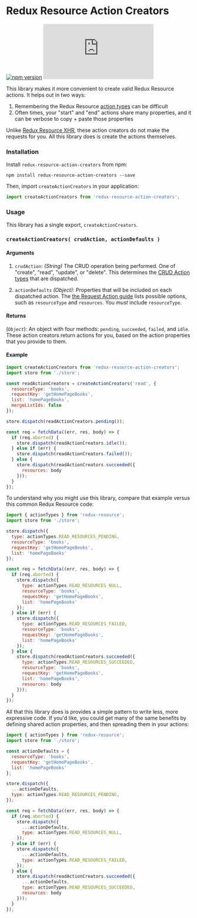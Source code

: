 # Redux Resource Action Creators

[![npm version](https://img.shields.io/npm/v/redux-resource-action-creators.svg)](https://www.npmjs.com/package/redux-resource-action-creators)
[![gzip size](http://img.badgesize.io/https://unpkg.com/redux-resource-action-creators/dist/redux-resource-action-creators.min.js?compression=gzip)](https://unpkg.com/redux-resource-action-creators/dist/redux-resource-action-creators.min.js)

This library makes it more convenient to create valid Redux Resource actions. It helps out in two ways:

1. Remembering the Redux Resource [action types](/docs/api-reference/action-types.md) can be difficult
2. Often times, your "start" and "end" actions share many properties, and it can be verbose to copy + paste
  those properties

Unlike [Redux Resource XHR](/docs/extras/redux-resource-xhr.md), these action creators do not make the requests
for you. All this library does is create the actions themselves.

### Installation

Install `redux-resource-action-creators` from npm:

`npm install redux-resource-action-creators --save`

Then, import `createActionCreators` in your application:

```js
import createActionCreators from 'redux-resource-action-creators';
```

### Usage

This library has a single export, `createActionCreators`.

### `createActionCreators( crudAction, actionDefaults )`

#### Arguments

1. `crudAction`: *(String)* The CRUD operation being performed. One of "create",
  "read", "update", or "delete". This determines the
  [CRUD Action types](/docs/api-reference/action-types.md) that are dispatched.

2. `actionDefaults` *(Object)*: Properties that will be included on each dispatched
    action. The [the Request Action guide](/docs/requests/request-actions.md) lists possible
    options, such as `resourceType` and `resources`. You *must* include `resourceType`.

#### Returns

(*`Object`*): An object with four methods: `pending`, `succeeded`, `failed`, and `idle`.
  These action creators return actions for you, based on the action properties that
  you provide to them.

#### Example

```js
import createActionCreators from 'redux-resource-action-creators';
import store from './store';

const readActionCreators = createActionCreators('read', {
  resourceType: 'books',
  requestKey: 'getHomePageBooks',
  list: 'homePageBooks',
  mergeListIds: false
});

store.dispatch(readActionCreators.pending());

const req = fetchData((err, res, body) => {
  if (req.aborted) {
    store.dispatch(readActionCreators.idle());
  } else if (err) {
    store.dispatch(readActionCreators.failed());
  } else {
    store.dispatch(readActionCreators.succeeded({
      resources: body
    }));
  }
});
```

To understand why you might use this library, compare that example versus this common Redux
Resource code:

```js
import { actionTypes } from 'redux-resource';
import store from './store';

store.dispatch({
  type: actionTypes.READ_RESOURCES_PENDING,
  resourceType: 'books',
  requestKey: 'getHomePageBooks',
  list: 'homePageBooks'
});

const req = fetchData((err, res, body) => {
  if (req.aborted) {
    store.dispatch({
      type: actionTypes.READ_RESOURCES_NULL,
      resourceType: 'books',
      requestKey: 'getHomePageBooks',
      list: 'homePageBooks'
    });
  } else if (err) {
    store.dispatch({
      type: actionTypes.READ_RESOURCES_FAILED,
      resourceType: 'books',
      requestKey: 'getHomePageBooks',
      list: 'homePageBooks'
    });
  } else {
    store.dispatch(readActionCreators.succeeded({
      type: actionTypes.READ_RESOURCES_SUCCEEDED,
      resourceType: 'books',
      requestKey: 'getHomePageBooks',
      list: 'homePageBooks',
      resources: body
    }));
  }
});
```

All that this library does is provides a simple pattern to write less, more expressive code. If you'd like, you could get many
of the same benefits by defining shared action properties, and then spreading them in your actions:

```js
import { actionTypes } from 'redux-resource';
import store from './store';

const actionDefaults = {
  resourceType: 'books',
  requestKey: 'getHomePageBooks',
  list: 'homePageBooks'
};

store.dispatch({
  ...actionDefaults,
  type: actionTypes.READ_RESOURCES_PENDING,
});

const req = fetchData((err, res, body) => {
  if (req.aborted) {
    store.dispatch({
      ...actionDefaults,
      type: actionTypes.READ_RESOURCES_NULL,
    });
  } else if (err) {
    store.dispatch({
      ...actionDefaults,
      type: actionTypes.READ_RESOURCES_FAILED,
    });
  } else {
    store.dispatch(readActionCreators.succeeded({
      ...actionDefaults,
      type: actionTypes.READ_RESOURCES_SUCCEEDED,
      resources: body
    }));
  }
});
```
